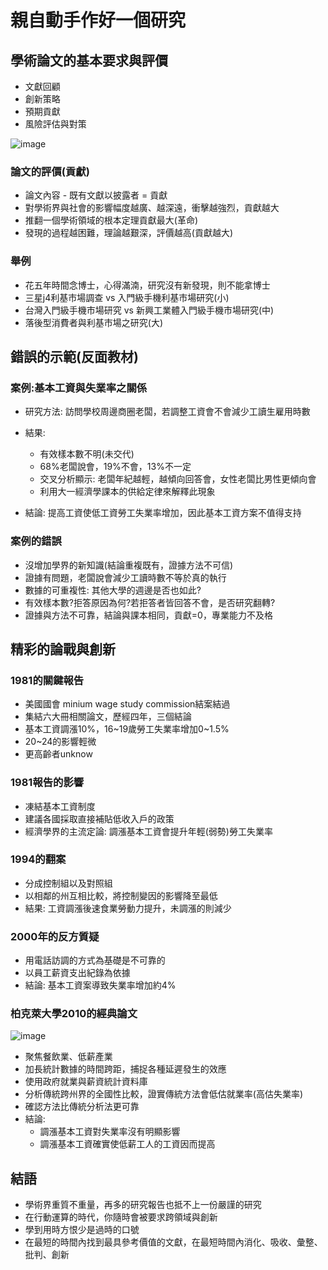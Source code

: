 # 親自動手作好一個研究
## 學術論文的基本要求與評價
* 文獻回顧
* 創新策略
* 預期貢獻
* 風險評估與對策

![image](https://user-images.githubusercontent.com/62127656/158092310-5d9bc5a1-647c-416a-8e8f-3dd556a984c6.png)
### 論文的評價(貢獻)
* 論文內容 - 既有文獻以披露者 = 貢獻
* 對學術界與社會的影響幅度越廣、越深遠，衝擊越強烈，貢獻越大
* 推翻一個學術領域的根本定理貢獻最大(革命)
* 發現的過程越困難，理論越艱深，評價越高(貢獻越大)
### 舉例
* 花五年時間念博士，心得滿湳，研究沒有新發現，則不能拿博士
* 三星j4利基市場調查 vs 入門級手機利基市場研究(小)
* 台灣入門級手機市場研究 vs 新興工業體入門級手機市場研究(中)
* 落後型消費者與利基市場之研究(大)
## 錯誤的示範(反面教材)
### 案例:基本工資與失業率之關係
* 研究方法: 訪問學校周邊商圈老闆，若調整工資會不會減少工讀生雇用時數
* 結果: 
   * 有效樣本數不明(未交代)
   * 68%老闆說會，19%不會，13%不一定
   * 交叉分析顯示: 老闆年紀越輕，越傾向回答會，女性老闆比男性更傾向會
   * 利用大一經濟學課本的供給定律來解釋此現象

* 結論: 提高工資使低工資勞工失業率增加，因此基本工資方案不值得支持
### 案例的錯誤
* 沒增加學界的新知識(結論重複既有，證據方法不可信)
* 證據有問題，老闆說會減少工讀時數不等於真的執行
* 數據的可重複性: 其他大學的週邊是否也如此?
* 有效樣本數?拒答原因為何?若拒答者皆回答不會，是否研究翻轉?
* 證據與方法不可靠，結論與課本相同，貢獻=0，專業能力不及格
## 精彩的論戰與創新
### 1981的關鍵報告
* 美國國會 minium wage study commission結案結過
* 集結六大冊相關論文，歷經四年，三個結論
* 基本工資調漲10%，16~19歲勞工失業率增加0~1.5%
* 20~24的影響輕微
* 更高齡者unknow
### 1981報告的影響
* 凍結基本工資制度
* 建議各國採取直接補貼低收入戶的政策
* 經濟學界的主流定論: 調漲基本工資會提升年輕(弱勢)勞工失業率
### 1994的翻案
* 分成控制組以及對照組
* 以相鄰的州互相比較，將控制變因的影響降至最低
* 結果: 工資調漲後速食業勞動力提升，未調漲的則減少
### 2000年的反方質疑
* 用電話訪調的方式為基礎是不可靠的
* 以員工薪資支出紀錄為依據
* 結論: 基本工資案導致失業率增加約4%
### 柏克萊大學2010的經典論文
![image](https://user-images.githubusercontent.com/62127656/158094968-cf2366a7-88a3-4710-9c1c-7c1e373e7585.png)

* 聚焦餐飲業、低薪產業
* 加長統計數據的時間跨距，捕捉各種延遲發生的效應
* 使用政府就業與薪資統計資料庫
* 分析傳統跨州界的全國性比較，證實傳統方法會低估就業率(高估失業率)
* 確認方法比傳統分析法更可靠
* 結論: 
   * 調漲基本工資對失業率沒有明顯影響
   * 調漲基本工資確實使低薪工人的工資因而提高
## 結語
* 學術界重質不重量，再多的研究報告也抵不上一份嚴謹的研究
* 在行動運算的時代，你隨時會被要求跨領域與創新
* 學到用時方恨少是過時的口號
* 在最短的時間內找到最具參考價值的文獻，在最短時間內消化、吸收、彙整、批判、創新
